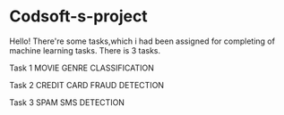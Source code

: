 # Codsoft-s-project
Hello!
There're some tasks,which i had been assigned for completing of machine learning tasks. 
There is 3 tasks.

Task 1 MOVIE GENRE CLASSIFICATION

Task 2 CREDIT CARD FRAUD DETECTION

Task 3 SPAM SMS DETECTION

